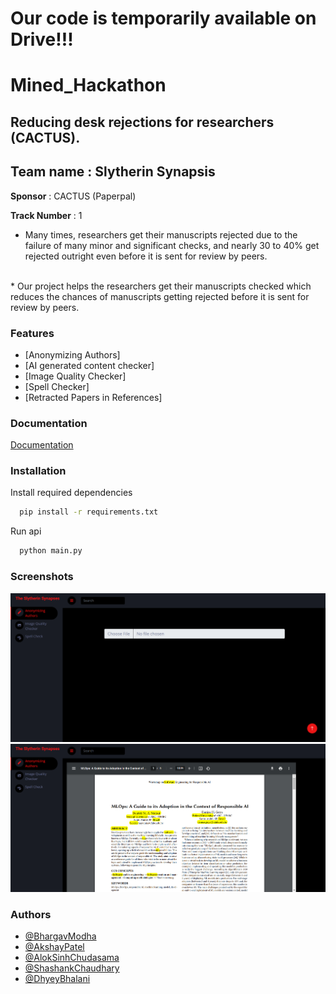 <h1>Our code is temporarily available on Drive!!!</h1>
<h1>Mined_Hackathon</h1>
<h2>Reducing desk rejections for researchers (CACTUS).</h2>
<h2>Team name : Slytherin Synapsis</h2>

**Sponsor** : CACTUS (Paperpal)<br>

**Track Number** : 1<br>


* Many times, researchers get their manuscripts rejected due to the failure of many minor and significant checks, and nearly 30 to 40% get rejected outright even before it is sent for review by peers.
<br>
* Our project helps the researchers get their manuscripts checked which reduces the chances of manuscripts getting rejected before it is sent for review by peers.<br>
<h3>Features</h3>

- [Anonymizing Authors]
- [AI generated content checker]
- [Image Quality Checker]
- [Spell Checker]
- [Retracted Papers in References]


<h3>Documentation</h3>

[Documentation](https://drive.google.com/file/d/1jo66Q4nRzDkRkaLI2hnbtSdnA8Z-7xqj/view?usp=sharing)


<h3>Installation</h3>

Install required dependencies

```bash
  pip install -r requirements.txt
```

Run api

```bash
  python main.py
```


<h3>Screenshots</h3>

![App Screenshot](images/ss1.png)
![App Screenshot](images/ss3.png)


<h3>Authors</h3>

- [@BhargavModha](https://www.github.com/bhargav-modha)
- [@AkshayPatel](https://www.github.com/akshaypatel67)
- [@AlokSinhChudasama](https://www.github.com/alok-chudasama)
- [@ShashankChaudhary](https://www.github.com/shashank-2610)
- [@DhyeyBhalani](https://www.github.com/dhyeybhalani)
